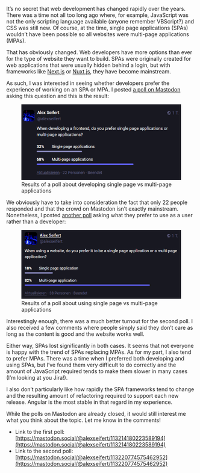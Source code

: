 It’s no secret that web development has changed rapidly over the years. There was a time not all too long ago where, for example, JavaScript was not the only scripting language available (anyone remember VBScript?) and CSS was still new. Of course, at the time, single page applications (SPAs) wouldn’t have been possible so all websites were multi-page applications (MPAs).

That has obviously changed. Web developers have more options than ever for the type of website they want to build. SPAs were originally created for web applications that were usually hidden behind a login, but with frameworks like [Next.js](https://nextjs.org/) or [Nuxt.js](https://nuxt.com/), they have become mainstream.

As such, I was interested in seeing whether developers prefer the experience of working on an SPA or MPA. I posted [a poll on Mastodon](https://mastodon.social/@alexseifert/113214180223589194) asking this question and this is the result:

<figure><img loading="lazy" decoding="async" src="Screenshot-2024-09-29-141219.png" alt="Results of a poll about developing single page vs multi-page applications"><figcaption>Results of a poll about developing single page vs multi-page applications</figcaption></figure>

We obviously have to take into consideration the fact that only 22 people responded and that the crowd on Mastodon isn’t exactly mainstream. Nonetheless, I posted [another poll](https://mastodon.social/@alexseifert/113220774575462952) asking what they prefer to use as a user rather than a developer:

<figure><img loading="lazy" decoding="async" src="Screenshot-2024-09-30-141354.png" alt="Results of a poll about using single page vs multi-page applications"><figcaption>Results of a poll about using single page vs multi-page applications</figcaption></figure>

Interestingly enough, there was a much better turnout for the second poll. I also received a few comments where people simply said they don’t care as long as the content is good and the website works well.

Either way, SPAs lost significantly in both cases. It seems that not everyone is happy with the trend of SPAs replacing MPAs. As for my part, I also tend to prefer MPAs. There was a time when I preferred both developing and using SPAs, but I’ve found them very difficult to do correctly and the amount of JavaScript required tends to make them slower in many cases (I’m looking at you Jira!).

I also don’t particularly like how rapidly the SPA frameworks tend to change and the resulting amount of refactoring required to support each new release. Angular is the most stable in that regard in my experience.

While the polls on Mastodon are already closed, it would still interest me what you think about the topic. Let me know in the comments!

-   Link to the first poll: [https://mastodon.social/@alexseifert/113214180223589194](https://mastodon.social/@alexseifert/113214180223589194)
-   Link to the second poll: [https://mastodon.social/@alexseifert/113220774575462952](https://mastodon.social/@alexseifert/113220774575462952)